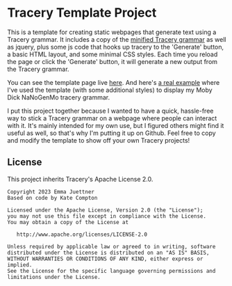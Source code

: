 # Tracery Template Project

This is a template for creating static webpages that generate text using a Tracery grammar.
It includes a copy of the [minified Tracery grammar](https://github.com/galaxykate/tracery/blob/master/js/tracery.min.js)
as well as jquery,
plus some js code that hooks up tracery to the 'Generate' button, a basic HTML layout, and some minimal CSS styles.
Each time you reload the page or click the 'Generate' button, it will generate a new output from the Tracery grammar.

You can see the template page live [here](). And here's [a real example]() where I've used the template
(with some additional styles) to display my Moby Dick NaNoGenMo tracery grammar.

I put this project together because I wanted to have a quick, hassle-free way to stick a Tracery grammar on a webpage
where people can interact with it. It's mainly intended for my own use, but I figured others might find it useful as well,
so that's why I'm putting it up on Github. Feel free to copy and modify the template to show off your own Tracery projects!

## License

This project inherits Tracery's Apache License 2.0.

```
Copyright 2023 Emma Juettner
Based on code by Kate Compton

Licensed under the Apache License, Version 2.0 (the "License");
you may not use this file except in compliance with the License.
You may obtain a copy of the License at

   http://www.apache.org/licenses/LICENSE-2.0

Unless required by applicable law or agreed to in writing, software
distributed under the License is distributed on an "AS IS" BASIS,
WITHOUT WARRANTIES OR CONDITIONS OF ANY KIND, either express or implied.
See the License for the specific language governing permissions and
limitations under the License.
```